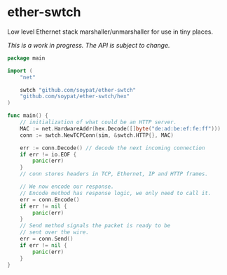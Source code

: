 # ether-swtch
Low level Ethernet stack marshaller/unmarshaller for use in tiny places.


*This is a work in progress. The API is subject to change.*

```go
package main

import (
    "net"

    swtch "github.com/soypat/ether-swtch"
	"github.com/soypat/ether-swtch/hex"
)

func main() {
    // initialization of what could be an HTTP server.
    MAC := net.HardwareAddr(hex.Decode([]byte("de:ad:be:ef:fe:ff")))
    conn := swtch.NewTCPConn(sim, &swtch.HTTP{}, MAC)

    err := conn.Decode() // decode the next incoming connection
    if err != io.EOF {
        panic(err)
    }
    // conn stores headers in TCP, Ethernet, IP and HTTP frames.

    // We now encode our response.
    // Encode method has response logic, we only need to call it.
    err = conn.Encode()
	if err != nil {
		panic(err)
	}
    // Send method signals the packet is ready to be
    // sent over the wire.
	err = conn.Send()
    if err != nil {
        panic(err)
    }
}


```